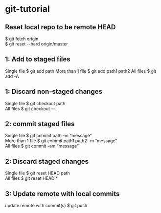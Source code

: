 # git-tutorial


## Reset local repo to be remote HEAD
$ git fetch origin<br>
$ git reset --hard origin/master<br>


## 1: Add to staged files
Single file         $ git add path
More than 1 file 	  $	git add path1 path2
All files			      $ git add -A

## 1: Discard non-staged changes

Single file   $ git checkout path<br>
All files     $ git checkout -- .<br>

## 2: commit staged files
Single file 	      $	git commit path -m “message”<br>
More than 1 file 	  $	git commit path1 path2 -m “message”<br>
All files           $	git commit -am “message”<br>

## 2: Discard staged changes

Single file   $ git reset HEAD path<br>
All files     $ git reset HEAD *<br>

## 3: Update remote with local commits
update remote with commit(s)  $	git push<br>
